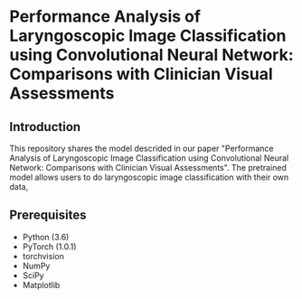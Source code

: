 # Performance Analysis of Laryngoscopic Image Classification using Convolutional Neural Network: Comparisons with Clinician Visual Assessments

## Introduction
This repository shares the model descrided in our paper "Performance Analysis of Laryngoscopic Image Classification using Convolutional Neural Network: Comparisons with Clinician Visual Assessments". The pretrained model allows users to do laryngoscopic image classification with their own data, 

## Prerequisites
* Python (3.6)
* PyTorch (1.0.1)
* torchvision
* NumPy 
* SciPy 
* Matplotlib
